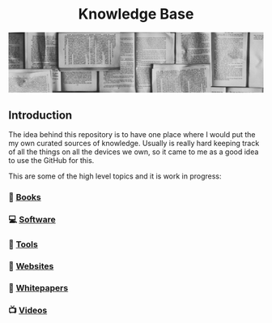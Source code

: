 <h1 align="center">Knowledge Base</h1>

![Hero Image](top.jpg)

## Introduction

The idea behind this repository is to have one place where I would put the my own curated sources of knowledge. Usually is really hard keeping track of all the things on all the devices we own, so it came to me as a good idea to use the GitHub for this. 

This are some of the high level topics and it is work in progress:

### :book: [Books](topics/books/index.md)

### :computer: [Software](topics/software/index.md)

### :nut_and_bolt: [Tools](topics/tools/index.md)

### :link: [Websites](topics/websites/index.md)

### :newspaper: [Whitepapers](topics/whitepapers/index.md)

### :tv: [Videos]()

